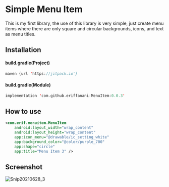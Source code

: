 # Simple Menu Item
This is my first library, the use of this library is very simple, just create menu items where there are only square and circular backgrounds, icons, and text as menu titles.

## Installation
#### build.gradle(Project)
```kotlin
maven {url 'https://jitpack.io'}
```

#### build.gradle(Module)
```kotlin
implementation 'com.github.eriffanani:MenuItem:0.0.3'
```

## How to use
```xml
<com.erif.menuitem.MenuItem
    android:layout_width="wrap_content"
    android:layout_height="wrap_content"
    app:icon_menu="@drawable/ic_setting_white"
    app:background_color="@color/purple_700"
    app:shape="circle"
    app:title="Menu Item 3" />
```

## Screenshot
![Snip20210628_3](https://user-images.githubusercontent.com/26743731/123600888-4a7a9500-d821-11eb-8aa4-02f8810be018.png)
